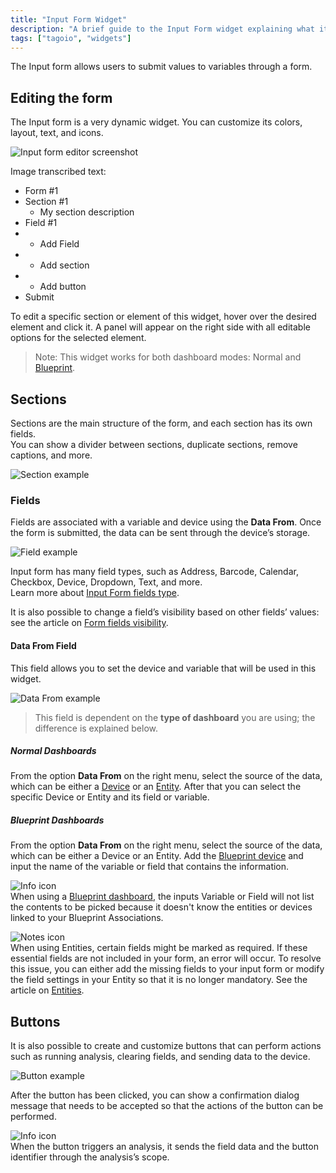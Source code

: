```yaml
---
title: "Input Form Widget"
description: "A brief guide to the Input Form widget explaining what it does and how to edit it, including steps to modify sections and fields and a note about dashboard compatibility."
tags: ["tagoio", "widgets"]
---
```

The Input form allows users to submit values to variables through a form.

## Editing the form
The Input form is a very dynamic widget. You can customize its colors, layout, text, and icons.

![Input form editor screenshot](/docs_imagem/tagoio/input-form-widget-2.gif)

Image transcribed text:
- Form #1
- Section #1
  - My section description
- Field #1
- + Add Field
- + Add section
- + Add button
- Submit

To edit a specific section or element of this widget, hover over the desired element and click it. A panel will appear on the right side with all editable options for the selected element.

> Note: This widget works for both dashboard modes: Normal and [Blueprint](../dashboards/blueprint-dashboard).

## Sections
Sections are the main structure of the form, and each section has its own fields.  
You can show a divider between sections, duplicate sections, remove captions, and more.

![Section example](https://cdn.elev.io/file/uploads/8Kr8tD8c3s2gigLME_FvaA_bT6A7DbPNHE1DBsJtJDw/B6jVncPl996V4wa1kwxXgrYZcgH4s3SSjGWuRKB1CBE/sections-PY4.gif)

### Fields
Fields are associated with a variable and device using the **Data From**. Once the form is submitted, the data can be sent through the device’s storage.

![Field example](https://cdn.elev.io/file/uploads/8Kr8tD8c3s2gigLME_FvaA_bT6A7DbPNHE1DBsJtJDw/ILSLemAcbhzJjAjSY-41PygjvD8fxnigV_ysGHfDUhM/Fields-MlQ.gif)

Input form has many field types, such as Address, Barcode, Calendar, Checkbox, Device, Dropdown, Text, and more.  
Learn more about [Input Form fields type](https://help.tago.io/portal/en/kb/articles/505-field-types-for-input-form).

It is also possible to change a field’s visibility based on other fields’ values: see the article on [Form fields visibility](https://help.tago.io/portal/en/kb/articles/228-form-fields-visibility).

#### Data From Field
This field allows you to set the device and variable that will be used in this widget.

![Data From example](https://help.tago.io/galleryDocuments/edbsn62a54ee5100d35f20ac4d6a1d8c8f8c3861ca1f1af0850a868db5d92f96f228cb2cf1cec460f32c0edd165607e4fad42?inline=true)

> This field is dependent on the **type of dashboard** you are using; the difference is explained below.

##### Normal Dashboards
From the option **Data From** on the right menu, select the source of the data, which can be either a [Device](https://help.tago.io/portal/en/kb/articles/3-devices) or an [Entity](https://help.tago.io/portal/en/kb/articles/entities). After that you can select the specific Device or Entity and its field or variable.

##### Blueprint Dashboards
From the option **Data From** on the right menu, select the source of the data, which can be either a Device or an Entity. Add the [Blueprint device](https://help.tago.io/portal/en/kb/articles/455-blueprint-devices) and input the name of the variable or field that contains the information.

![Info icon](https://static.zohocdn.com/zoho-desk-editor/static/images/info.png/)  
When using a [Blueprint dashboard](../dashboards/blueprint-dashboard), the inputs Variable or Field will not list the contents to be picked because it doesn't know the entities or devices linked to your Blueprint Associations.

![Notes icon](https://static.zohocdn.com/zoho-desk-editor/static/images/file.png/)  
When using Entities, certain fields might be marked as required. If these essential fields are not included in your form, an error will occur. To resolve this issue, you can either add the missing fields to your input form or modify the field settings in your Entity so that it is no longer mandatory. See the article on [Entities](https://help.tago.io/portal/en/kb/articles/entities).

## Buttons
It is also possible to create and customize buttons that can perform actions such as running analysis, clearing fields, and sending data to the device.

![Button example](https://cdn.elev.io/file/uploads/8Kr8tD8c3s2gigLME_FvaA_bT6A7DbPNHE1DBsJtJDw/v7JN9odtkKtkXehhYiYKirYkybwXbppMoFAWw-sQuzc/buttons2-vGw.gif)

After the button has been clicked, you can show a confirmation dialog message that needs to be accepted so that the actions of the button can be performed.

![Info icon](https://static.zohocdn.com/zoho-desk-editor/static/images/info.png/)  
When the button triggers an analysis, it sends the field data and the button identifier through the analysis’s scope.